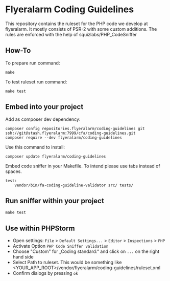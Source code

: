 # Flyeralarm Coding Guidelines


This repository contains the ruleset for the PHP code we develop at flyeralarm. 
It mostly consists of PSR-2 with some custom additions. The rules are enforced with the help of squizlabs/PHP_CodeSniffer


How-To
-----------------
To prepare run command:
```
make
```

To test ruleset run command:
```
make test
```

Embed into your project
------------------------

Add as composer dev dependency:
```
composer config repositories.flyeralarm/coding-guidelines git ssh://git@stash.flyeralarm:7999/cfa/coding-guidelines.git
composer require --dev flyeralarm/coding-guidelines
```

Use this command to install:
```
composer update flyeralarm/coding-guidelines
```

Embed code sniffer in your Makefile. To intend please use tabs instead of spaces. 
```
test:
	vendor/bin/fa-coding-guideline-validator src/ tests/
```

Run sniffer within your project
-------------------------------
```
make test
```

Use within PHPStorm
-------------------
- Open settings:
`File` > `Default Settings...` > `Editor` > `Inspections` > `PHP`
- Activate Option `PHP Code Sniffer validation`
- Choose "Custom" for „Coding standard:“ and click on `...` on the right hand side
- Select Path to ruleset. This would be something like <YOUR_APP_ROOT>/vendor/flyeralarm/coding-guidelines/ruleset.xml
- Confirm dialogs by pressing `ok`

